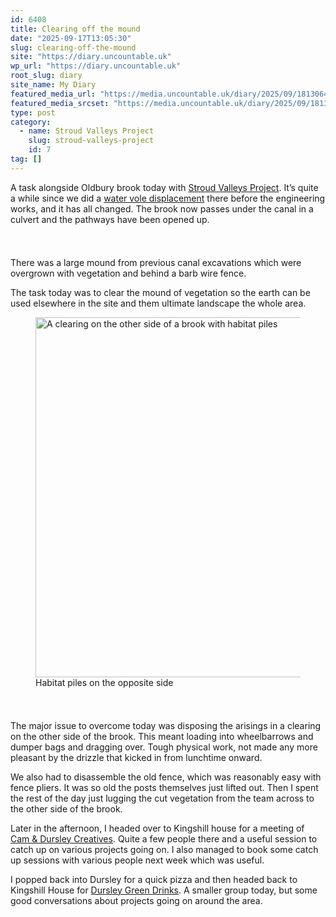 ```yaml
---
id: 6408
title: Clearing off the mound
date: "2025-09-17T13:05:30"
slug: clearing-off-the-mound
site: "https://diary.uncountable.uk"
wp_url: "https://diary.uncountable.uk"
root_slug: diary
site_name: My Diary
featured_media_url: "https://media.uncountable.uk/diary/2025/09/18130645/IMG20250917122641.webp"
featured_media_srcset: "https://media.uncountable.uk/diary/2025/09/18130645/IMG20250917122641-300x169.webp 300w, https://media.uncountable.uk/diary/2025/09/18130645/IMG20250917122641-1024x576.webp 1024w, https://media.uncountable.uk/diary/2025/09/18130645/IMG20250917122641-150x150.webp 150w, https://media.uncountable.uk/diary/2025/09/18130645/IMG20250917122641-640x360.webp 640w, https://media.uncountable.uk/diary/2025/09/18130645/IMG20250917122641.webp 1763w"
type: post
category:
  - name: Stroud Valleys Project
    slug: stroud-valleys-project
    id: 7
tag: []
---
```



<p>A task alongside Oldbury brook today with <a href="https://www.stroudvalleysproject.org/">Stroud Valleys Project</a>.  It&#8217;s quite a while since we did a <a href="https://diary.uncountable.uk/2024/04/destructive-displacement/" data-type="post" data-id="3159">water vole displacement</a> there before the engineering works, and it has all changed.  The brook now passes under the canal in a culvert and the pathways have been opened up.</p>


<style>.kb-row-layout-id6408_f7174b-5d > .kt-row-column-wrap{align-content:start;}:where(.kb-row-layout-id6408_f7174b-5d > .kt-row-column-wrap) > .wp-block-kadence-column{justify-content:start;}.kb-row-layout-id6408_f7174b-5d > .kt-row-column-wrap{column-gap:var(--global-kb-gap-md, 2rem);row-gap:var(--global-kb-gap-md, 2rem);padding-top:var(--global-kb-spacing-sm, 1.5rem);padding-bottom:var(--global-kb-spacing-sm, 1.5rem);grid-template-columns:repeat(2, minmax(0, 1fr));}.kb-row-layout-id6408_f7174b-5d > .kt-row-layout-overlay{opacity:0.30;}@media all and (max-width: 1024px){.kb-row-layout-id6408_f7174b-5d > .kt-row-column-wrap{grid-template-columns:repeat(2, minmax(0, 1fr));}}@media all and (max-width: 767px){.kb-row-layout-id6408_f7174b-5d > .kt-row-column-wrap{grid-template-columns:minmax(0, 1fr);}.kb-row-layout-id6408_f7174b-5d > .kt-row-column-wrap > .wp-block-kadence-column:nth-of-type(1){order:2;}.kb-row-layout-id6408_f7174b-5d > .kt-row-column-wrap > .wp-block-kadence-column:nth-of-type(2){order:1;}.kb-row-layout-id6408_f7174b-5d > .kt-row-column-wrap > .wp-block-kadence-column:nth-of-type(3){order:12;}.kb-row-layout-id6408_f7174b-5d > .kt-row-column-wrap > .wp-block-kadence-column:nth-of-type(4){order:11;}.kb-row-layout-id6408_f7174b-5d > .kt-row-column-wrap > .wp-block-kadence-column:nth-of-type(5){order:22;}.kb-row-layout-id6408_f7174b-5d > .kt-row-column-wrap > .wp-block-kadence-column:nth-of-type(6){order:21;}.kb-row-layout-id6408_f7174b-5d > .kt-row-column-wrap > .wp-block-kadence-column:nth-of-type(7){order:32;}.kb-row-layout-id6408_f7174b-5d > .kt-row-column-wrap > .wp-block-kadence-column:nth-of-type(8){order:31;}}</style><div class="kb-row-layout-wrap kb-row-layout-id6408_f7174b-5d alignnone wp-block-kadence-rowlayout"><div class="kt-row-column-wrap kt-has-2-columns kt-row-layout-equal kt-tab-layout-inherit kt-mobile-layout-row kt-row-valign-top">
<style>.kadence-column6408_22caf9-19 > .kt-inside-inner-col,.kadence-column6408_22caf9-19 > .kt-inside-inner-col:before{border-top-left-radius:0px;border-top-right-radius:0px;border-bottom-right-radius:0px;border-bottom-left-radius:0px;}.kadence-column6408_22caf9-19 > .kt-inside-inner-col{column-gap:var(--global-kb-gap-sm, 1rem);}.kadence-column6408_22caf9-19 > .kt-inside-inner-col{flex-direction:column;}.kadence-column6408_22caf9-19 > .kt-inside-inner-col > .aligncenter{width:100%;}.kadence-column6408_22caf9-19 > .kt-inside-inner-col:before{opacity:0.3;}.kadence-column6408_22caf9-19{position:relative;}@media all and (max-width: 1024px){.kadence-column6408_22caf9-19 > .kt-inside-inner-col{flex-direction:column;justify-content:center;}}@media all and (max-width: 767px){.kadence-column6408_22caf9-19 > .kt-inside-inner-col{flex-direction:column;justify-content:center;}}</style>
<div class="wp-block-kadence-column kadence-column6408_22caf9-19"><div class="kt-inside-inner-col">
<p>There was a large mound from previous canal excavations which were overgrown with vegetation and behind a barb wire fence.  </p>



<p>The task today was to clear the mound of vegetation so the earth can be used elsewhere in the site and them ultimate landscape the whole area.</p>
</div></div>


<style>.kadence-column6408_c0b3c3-50 > .kt-inside-inner-col,.kadence-column6408_c0b3c3-50 > .kt-inside-inner-col:before{border-top-left-radius:0px;border-top-right-radius:0px;border-bottom-right-radius:0px;border-bottom-left-radius:0px;}.kadence-column6408_c0b3c3-50 > .kt-inside-inner-col{column-gap:var(--global-kb-gap-sm, 1rem);}.kadence-column6408_c0b3c3-50 > .kt-inside-inner-col{flex-direction:column;}.kadence-column6408_c0b3c3-50 > .kt-inside-inner-col > .aligncenter{width:100%;}.kadence-column6408_c0b3c3-50 > .kt-inside-inner-col:before{opacity:0.3;}.kadence-column6408_c0b3c3-50{position:relative;}@media all and (max-width: 1024px){.kadence-column6408_c0b3c3-50 > .kt-inside-inner-col{flex-direction:column;justify-content:center;}}@media all and (max-width: 767px){.kadence-column6408_c0b3c3-50 > .kt-inside-inner-col{flex-direction:column;justify-content:center;}}</style>
<div class="wp-block-kadence-column kadence-column6408_c0b3c3-50"><div class="kt-inside-inner-col">
<figure class="wp-block-image size-large"><img loading="lazy" decoding="async" width="1024" height="576" src="https://media.uncountable.uk/diary/2025/09/18130630/IMG20250917122636-1024x576.webp" alt="A clearing on the other side of a brook with habitat piles" class="wp-image-6409" srcset="https://media.uncountable.uk/diary/2025/09/18130630/IMG20250917122636-1024x576.webp 1024w, https://media.uncountable.uk/diary/2025/09/18130630/IMG20250917122636-300x169.webp 300w, https://media.uncountable.uk/diary/2025/09/18130630/IMG20250917122636-640x360.webp 640w, https://media.uncountable.uk/diary/2025/09/18130630/IMG20250917122636.webp 1959w" sizes="auto, (max-width: 1024px) 100vw, 1024px" /><figcaption class="wp-element-caption">Habitat piles on the opposite side</figcaption></figure>
</div></div>

</div></div>


<p>The major issue to overcome today was disposing the arisings in a clearing on the other side of the brook.  This meant loading into wheelbarrows and dumper bags and dragging over.  Tough physical work, not made any more pleasant by the drizzle that kicked in from lunchtime onward.</p>



<p>We also had to disassemble the old fence, which was reasonably easy with fence pliers.  It was so old the posts themselves just lifted out.  Then I spent the rest of the day just lugging the cut vegetation from the team across to the other side of the brook.</p>



<p>Later in the afternoon, I headed over to Kingshill house for a meeting of <a href="https://www.creategloucestershire.co.uk/cam-dursley-creatives">Cam &amp; Dursley Creatives</a>.  Quite a few people there and a useful session to catch up on various projects going on.  I also managed to book some catch up sessions with various people next week which was useful.</p>



<p>I popped back into Dursley for a quick pizza and then headed back to Kingshill House for <a href="https://dursleygreen.org.uk/dursley-green-drinks/">Dursley Green Drinks</a>.  A smaller group today, but some good conversations about projects going on around the area.</p>
